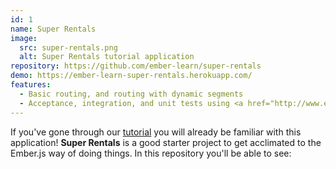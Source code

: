 ```yaml
---
id: 1
name: Super Rentals
image:
  src: super-rentals.png
  alt: Super Rentals tutorial application
repository: https://github.com/ember-learn/super-rentals
demo: https://ember-learn-super-rentals.herokuapp.com/
features:
  - Basic routing, and routing with dynamic segments
  - Acceptance, integration, and unit tests using <a href="http://www.ember-cli-mirage.com/">Ember CLI Mirage</a>.
---
```

If you've gone through our <a href="https://guides.emberjs.com/release/tutorial/">tutorial</a> you will already be familiar with this application! <strong>Super Rentals</strong> is a good starter project to get acclimated to the Ember.js way of doing things. In this repository you'll be able to see:
